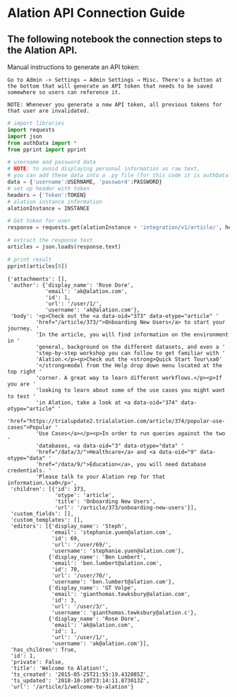 
# Alation API Connection Guide


## The following notebook the connection steps to the Alation API.

Manual instructions to generate an API token:
    
    Go to Admin -> Settings → Admin Settings → Misc. There's a button at the bottom that will generate an API token that needs to be saved somewhere so users can reference it.
    
    NOTE: Whenever you generate a new API token, all previous tokens for that user are invalidated.


```python
# import libraries
import requests
import json
from authData import *
from pprint import pprint
```


```python
# username and password data
# NOTE: to avoid displaying personal information as raw text,
# you can add these data into a .py file (for this code it is authData.py)
data = {'username':USERNAME, 'password':PASSWORD}
# set up header with token
headers = {'Token':TOKEN}
# alation instance information
alationInstance = INSTANCE
```


```python
# Get token for user
response = requests.get(alationInstance + 'integration/v1/article/', headers=headers)
```


```python
# extract the response text
articles = json.loads(response.text)
```


```python
# print result
pprint(articles[0])
```

    {'attachments': [],
     'author': {'display_name': 'Rose Dore',
                'email': 'ak@alation.com',
                'id': 1,
                'url': '/user/1/',
                'username': 'ak@alation.com'},
     'body': '<p>Check out the <a data-oid="373" data-otype="article" '
             'href="/article/373/">Onboarding New Users</a> to start your journey. '
             'In the article, you will find information on the environment in '
             'general, background on the different datasets, and even a '
             'step-by-step workshop you can follow to get familiar with '
             'Alation.</p><p>Check out the <strong>Quick Start Tour\xa0'
             '</strong>model from the Help drop down menu located at the top right '
             'corner. A great way to learn different workflows.</p><p>If you are '
             'looking to learn about some of the use cases you might want to test '
             'in Alation, take a look at <a data-oid="374" data-otype="article" '
             'href="https://trialupdate2.trialalation.com/article/374/popular-use-cases">Popular '
             'Use Cases</a></p><p>In order to run queries against the two '
             'databases, <a data-oid="3" data-otype="data" '
             'href="/data/3/">Healthcare</a> and <a data-oid="9" data-otype="data" '
             'href="/data/9/">Education</a>, you will need database credentials. '
             'Please talk to your Alation rep for that information.\xa0</p>',
     'children': [{'id': 373,
                   'otype': 'article',
                   'title': 'Onboarding New Users',
                   'url': '/article/373/onboarding-new-users'}],
     'custom_fields': [],
     'custom_templates': [],
     'editors': [{'display_name': 'Steph',
                  'email': 'stephanie.yuen@alation.com',
                  'id': 69,
                  'url': '/user/69/',
                  'username': 'stephanie.yuen@alation.com'},
                 {'display_name': 'Ben Lumbert',
                  'email': 'ben.lumbert@alation.com',
                  'id': 70,
                  'url': '/user/70/',
                  'username': 'ben.lumbert@alation.com'},
                 {'display_name': 'GT Volpe',
                  'email': 'gianthomas.tewksbury@alation.com',
                  'id': 3,
                  'url': '/user/3/',
                  'username': 'gianthomas.tewksbury@alation.c'},
                 {'display_name': 'Rose Dore',
                  'email': 'ak@alation.com',
                  'id': 1,
                  'url': '/user/1/',
                  'username': 'ak@alation.com'}],
     'has_children': True,
     'id': 1,
     'private': False,
     'title': 'Welcome to Alation!',
     'ts_created': '2015-05-25T21:55:19.432085Z',
     'ts_updated': '2018-10-10T23:14:11.873013Z',
     'url': '/article/1/welcome-to-alation'}

